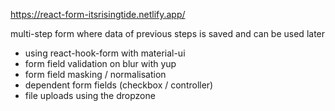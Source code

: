 https://react-form-itsrisingtide.netlify.app/

multi-step form where data of previous steps is saved and can be used later

- using react-hook-form with material-ui
- form field validation on blur with yup 
- form field masking / normalisation
- dependent form fields (checkbox /  controller)
- file uploads using the dropzone
